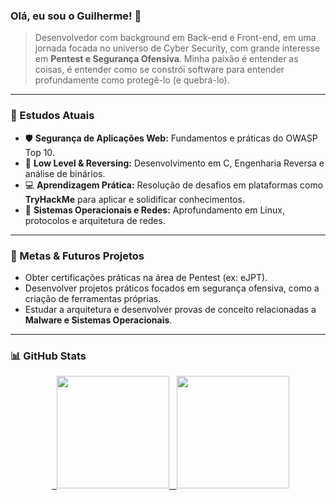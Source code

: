 ### Olá, eu sou o Guilherme! 👋

> Desenvolvedor com background em Back-end e Front-end, em uma jornada focada no universo de Cyber Security, com grande interesse em **Pentest e Segurança Ofensiva**. Minha paixão é entender as coisas, é entender como se constrói software para entender profundamente como protegê-lo (e quebrá-lo).

---

### 🔭 Estudos Atuais

* 🛡️ **Segurança de Aplicações Web:** Fundamentos e práticas do OWASP Top 10.
* 🔬 **Low Level & Reversing:** Desenvolvimento em C, Engenharia Reversa e análise de binários.
* 💻 **Aprendizagem Prática:** Resolução de desafios em plataformas como **TryHackMe** para aplicar e solidificar conhecimentos.
* 🐧 **Sistemas Operacionais e Redes:** Aprofundamento em Linux, protocolos e arquitetura de redes.

---

### 🚀 Metas & Futuros Projetos

* Obter certificações práticas na área de Pentest (ex: eJPT).
* Desenvolver projetos práticos focados em segurança ofensiva, como a criação de ferramentas próprias.
* Estudar a arquitetura e desenvolver provas de conceito relacionadas a **Malware e Sistemas Operacionais**.

---


### 📊 GitHub Stats
<div align="center">
  <a href="https://github.com/guihenry02">
  <img height="180em" src="https://github-readme-stats.vercel.app/api?username=guihenry02&show_icons=true&theme=dracula&include_all_commits=true&count_private=true"/>
  <img height="180em" src="https://github-readme-stats.vercel.app/api/top-langs/?username=guihenry02&layout=compact&langs_count=7&theme=dracula"/>
</div>
